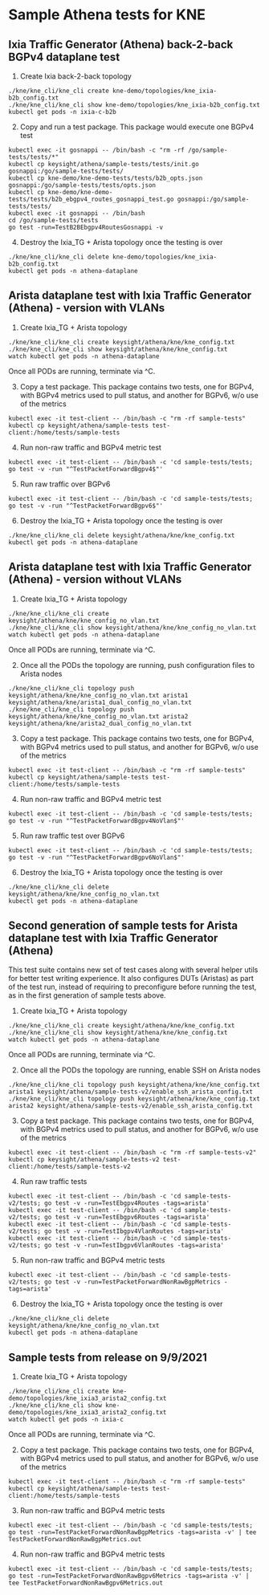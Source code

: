 # Sample Athena tests for KNE

## Ixia Traffic Generator (Athena) back-2-back BGPv4 dataplane test

1. Create Ixia back-2-back topology

```Shell
./kne/kne_cli/kne_cli create kne-demo/topologies/kne_ixia-b2b_config.txt
./kne/kne_cli/kne_cli show kne-demo/topologies/kne_ixia-b2b_config.txt
kubectl get pods -n ixia-c-b2b
````

2. Copy and run a test package. This package would execute one BGPv4 test

```Shell
kubectl exec -it gosnappi -- /bin/bash -c "rm -rf /go/sample-tests/tests/*"
kubectl cp keysight/athena/sample-tests/tests/init.go gosnappi:/go/sample-tests/tests/
kubectl cp kne-demo/kne-demo-tests/tests/b2b_opts.json gosnappi:/go/sample-tests/tests/opts.json
kubectl cp kne-demo/kne-demo-tests/tests/b2b_ebgpv4_routes_gosnappi_test.go gosnappi:/go/sample-tests/tests/
kubectl exec -it gosnappi -- /bin/bash
cd /go/sample-tests/tests
go test -run=TestB2BEbgpv4RoutesGosnappi -v
````

[//]: # (TODO GAP utils.go has code specific to a topology)

4. Destroy the Ixia_TG + Arista topology once the testing is over

```Shell
./kne/kne_cli/kne_cli delete kne-demo/topologies/kne_ixia-b2b_config.txt
kubectl get pods -n athena-dataplane
````

## Arista dataplane test with Ixia Traffic Generator (Athena) - version with VLANs

1. Create Ixia_TG + Arista topology

[//]: # (TODO This relies on Arista CEOS images being present in gcr.io/kt-nts-athena-dev/ repository and access to it.)

```Shell
./kne/kne_cli/kne_cli create keysight/athena/kne/kne_config.txt
./kne/kne_cli/kne_cli show keysight/athena/kne/kne_config.txt
watch kubectl get pods -n athena-dataplane
````

  Once all PODs are running, terminate via ^C.

3. Copy a test package. This package contains two tests, one for BGPv4, with BGPv4 metrics used to pull status, and another for BGPv6, w/o use of the metrics

```Shell
kubectl exec -it test-client -- /bin/bash -c "rm -rf sample-tests"
kubectl cp keysight/athena/sample-tests test-client:/home/tests/sample-tests
````

4. Run non-raw traffic and BGPv4 metric test

```Shell
kubectl exec -it test-client -- /bin/bash -c 'cd sample-tests/tests; go test -v -run "^TestPacketForwardBgpv4$"'
````

5. Run raw traffic over BGPv6

```Shell
kubectl exec -it test-client -- /bin/bash -c 'cd sample-tests/tests; go test -v -run "^TestPacketForwardBgpv6$"'
````

6. Destroy the Ixia_TG + Arista topology once the testing is over

```Shell
./kne/kne_cli/kne_cli delete keysight/athena/kne/kne_config.txt
kubectl get pods -n athena-dataplane
````

## Arista dataplane test with Ixia Traffic Generator (Athena) - version without VLANs

1. Create Ixia_TG + Arista topology

[//]: # (TODO This relies on Arista CEOS images being present in gcr.io/kt-nts-athena-dev/ repository and access to it.)

```Shell
./kne/kne_cli/kne_cli create keysight/athena/kne/kne_config_no_vlan.txt
./kne/kne_cli/kne_cli show keysight/athena/kne/kne_config_no_vlan.txt
watch kubectl get pods -n athena-dataplane
````

  Once all PODs are running, terminate via ^C.

2. Once all the PODs the topology are running, push configuration files to Arista nodes

```Shell
./kne/kne_cli/kne_cli topology push keysight/athena/kne/kne_config_no_vlan.txt arista1 keysight/athena/kne/arista1_dual_config_no_vlan.txt
./kne/kne_cli/kne_cli topology push keysight/athena/kne/kne_config_no_vlan.txt arista2 keysight/athena/kne/arista2_dual_config_no_vlan.txt
````

[//]: # (TODO INFO[0000] Pushing config to athena-dataplane:arista1)
[//]: # (TODO Error: inappropriate ioctl for device - when running from Mac. No problem with Linux)

3. Copy a test package. This package contains two tests, one for BGPv4, with BGPv4 metrics used to pull status, and another for BGPv6, w/o use of the metrics

```Shell
kubectl exec -it test-client -- /bin/bash -c "rm -rf sample-tests"
kubectl cp keysight/athena/sample-tests test-client:/home/tests/sample-tests
````

4. Run non-raw traffic and BGPv4 metric test

```Shell
kubectl exec -it test-client -- /bin/bash -c 'cd sample-tests/tests; go test -v -run "^TestPacketForwardBgpv4NoVlan$"'
````

5. Run raw traffic test over BGPv6

```Shell
kubectl exec -it test-client -- /bin/bash -c 'cd sample-tests/tests; go test -v -run "^TestPacketForwardBgpv6NoVlan$"'
````

6. Destroy the Ixia_TG + Arista topology once the testing is over

```Shell
./kne/kne_cli/kne_cli delete keysight/athena/kne/kne_config_no_vlan.txt
kubectl get pods -n athena-dataplane
````

## Second generation of sample tests for Arista dataplane test with Ixia Traffic Generator (Athena)

This test suite contains new set of test cases along with several helper utils for better test writing experience. It also configures DUTs (Aristas) as part of the test run, instead of requiring to preconfigure before running the test, as in the first generation of sample tests above.

1. Create Ixia_TG + Arista topology

[//]: # (TODO This relies on Arista CEOS images being present in gcr.io/kt-nts-athena-dev/ repository and access to it.)

```Shell
./kne/kne_cli/kne_cli create keysight/athena/kne/kne_config.txt
./kne/kne_cli/kne_cli show keysight/athena/kne/kne_config.txt
watch kubectl get pods -n athena-dataplane
````

  Once all PODs are running, terminate via ^C.

2. Once all the PODs the topology are running, enable SSH on Arista nodes

```Shell
./kne/kne_cli/kne_cli topology push keysight/athena/kne/kne_config.txt arista1 keysight/athena/sample-tests-v2/enable_ssh_arista_config.txt
./kne/kne_cli/kne_cli topology push keysight/athena/kne/kne_config.txt arista2 keysight/athena/sample-tests-v2/enable_ssh_arista_config.txt
````

3. Copy a test package. This package contains two tests, one for BGPv4, with BGPv4 metrics used to pull status, and another for BGPv6, w/o use of the metrics

```Shell
kubectl exec -it test-client -- /bin/bash -c "rm -rf sample-tests-v2"
kubectl cp keysight/athena/sample-tests-v2 test-client:/home/tests/sample-tests-v2
````

4. Run raw traffic tests

```Shell
kubectl exec -it test-client -- /bin/bash -c 'cd sample-tests-v2/tests; go test -v -run=TestEbgpv4Routes -tags=arista'
kubectl exec -it test-client -- /bin/bash -c 'cd sample-tests-v2/tests; go test -v -run=TestEbgpv6Routes -tags=arista'
kubectl exec -it test-client -- /bin/bash -c 'cd sample-tests-v2/tests; go test -v -run=TestIbgpv4VlanRoutes -tags=arista'
kubectl exec -it test-client -- /bin/bash -c 'cd sample-tests-v2/tests; go test -v -run=TestIbgpv6VlanRoutes -tags=arista'
````

5. Run non-raw traffic and BGPv4 metric tests

```Shell
kubectl exec -it test-client -- /bin/bash -c 'cd sample-tests-v2/tests; go test -v -run=TestPacketForwardNonRawBgpMetrics -tags=arista'
````

6. Destroy the Ixia_TG + Arista topology once the testing is over

```Shell
./kne/kne_cli/kne_cli delete keysight/athena/kne/kne_config_no_vlan.txt
kubectl get pods -n athena-dataplane
````

## Sample tests from release on 9/9/2021

1. Create Ixia_TG + Arista topology

[//]: # (TODO This relies on Arista CEOS images being present in gcr.io/kt-nts-athena-dev/ repository and access to it.)

```Shell
./kne/kne_cli/kne_cli create kne-demo/topologies/kne_ixia3_arista2_config.txt
./kne/kne_cli/kne_cli show kne-demo/topologies/kne_ixia3_arista2_config.txt
watch kubectl get pods -n ixia-c
````

  Once all PODs are running, terminate via ^C.

2. Copy a test package. This package contains two tests, one for BGPv4, with BGPv4 metrics used to pull status, and another for BGPv6, w/o use of the metrics

```Shell
kubectl exec -it test-client -- /bin/bash -c "rm -rf sample-tests"
kubectl cp keysight/athena/sample-tests test-client:/home/tests/sample-tests
````

3. Run non-raw traffic and BGPv4 metric tests

```Shell
kubectl exec -it test-client -- /bin/bash -c 'cd sample-tests/tests; go test -run=TestPacketForwardNonRawBgpMetrics -tags=arista -v' | tee TestPacketForwardNonRawBgpMetrics.out
````

4. Run non-raw traffic and BGPv4 metric tests

```Shell
kubectl exec -it test-client -- /bin/bash -c 'cd sample-tests/tests; go test -run=TestPacketForwardNonRawBgpv6Metrics -tags=arista -v' | tee TestPacketForwardNonRawBgpv6Metrics.out
````


